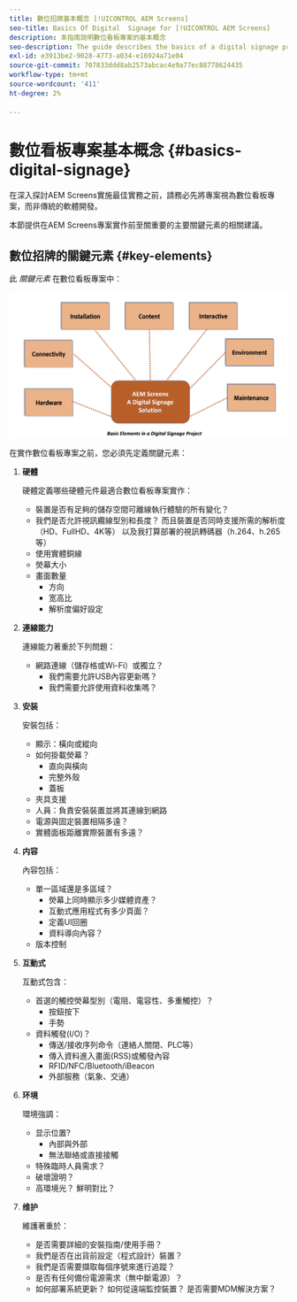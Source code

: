 ```yaml
---
title: 數位招牌基本概念 [!UICONTROL AEM Screens]
seo-title: Basics Of Digital  Signage for [!UICONTROL AEM Screens]
description: 本指南說明數位看板專案的基本概念
seo-description: The guide describes the basics of a digital signage project
exl-id: e3913be2-9028-4773-a034-e16924a71e04
source-git-commit: 707833ddd8ab2573abcac4e9a77ec88778624435
workflow-type: tm+mt
source-wordcount: '411'
ht-degree: 2%

---
```


# 數位看板專案基本概念 {#basics-digital-signage}

在深入探討AEM Screens實施最佳實務之前，請務必先將專案視為數位看板專案，而非傳統的軟體開發。

本節提供在AEM Screens專案實作前至關重要的主要關鍵元素的相關建議。

## 數位招牌的關鍵元素 {#key-elements}

此 *關鍵元素* 在數位看板專案中：

![](/help/assets/Elements-Revised.png)

在實作數位看板專案之前，您必須先定義關鍵元素：

1. **硬體**

   硬體定義哪些硬體元件最適合數位看板專案實作：
   * 裝置是否有足夠的儲存空間可離線執行體驗的所有變化？
   * 我們是否允許視訊纜線型別和長度？ 而且裝置是否同時支援所需的解析度（HD、FullHD、4K等） 以及我打算部署的視訊轉碼器（h.264、h.265等）
   * 使用實體銅線
   * 熒幕大小
   * 畫面數量
      * 方向
      * 宽高比
      * 解析度偏好設定

1. **連線能力**

   連線能力著重於下列問題：
   * 網路連線（儲存格或Wi-Fi）或獨立？
      * 我們需要允許USB內容更新嗎？
      * 我們需要允許使用資料收集嗎？

1. **安装**

   安裝包括：
   * 顯示：橫向或縱向
   * 如何掛載熒幕？
      * 直向與橫向
      * 完整外殼
      * 蓋板
   * 夾具支援
   * 人員：負責安裝裝置並將其連線到網路
   * 電源與固定裝置相隔多遠？
   * 實體面板距離實際裝置有多遠？

1. **内容**

   內容包括：
   * 單一區域還是多區域？
      * 熒幕上同時顯示多少媒體資產？
      * 互動式應用程式有多少頁面？
      * 定義UI回圈
      * 資料導向內容？
   * 版本控制

1. **互動式**

   互動式包含：
   * 首選的觸控熒幕型別（電阻、電容性、多重觸控）？
      * 按鈕按下
      * 手勢
   * 資料觸發(I/O)？
      * 傳送/接收序列命令（連絡人關閉、PLC等）
      * 傳入資料進入畫面(RSS)或觸發內容
      * RFID/NFC/Bluetooth/iBeacon
      * 外部服務（氣象、交通）

1. **环境**

   環境強調：
   * 显示位置?
      * 內部與外部
      * 無法聯絡或直接接觸
   * 特殊臨時人員需求？
   * 破壞證明？
   * 高環境光？ 鮮明對比？

1. **维护**

   維護著重於：

   * 是否需要詳細的安裝指南/使用手冊？
   * 我們是否在出貨前設定（程式設計）裝置？
   * 我們是否需要擷取每個序號來進行追蹤？
   * 是否有任何備份電源需求（無中斷電源）？
   * 如何部署系統更新？ 如何從遠端監控裝置？ 是否需要MDM解決方案？
